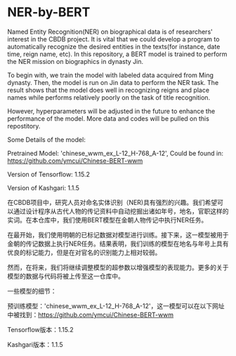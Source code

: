 # NER-by-BERT

Named Entity Recognition(NER) on biographical data is of researchers' interest in the CBDB project. It is vital that we could develop a program to automatically recognize the desired entities in the texts(for instance, date time, reign name, etc). In this repository, a BERT model is trained to perform the NER mission on biographics in dynasty Jin. 

To begin with, we train the model with labeled data acquired from Ming dynasty. Then, the model is run on Jin data to perform the NER task. The result shows that the model does well in recognizing reigns and place names while performs relatively poorly on the task of title recognition. 

However, hyperparameters will be adjusted in the future to enhance the performance of the model. More data and codes will be pulled on this repostitory.

Some Details of the model:

Pretrained Model: 'chinese_wwm_ex_L-12_H-768_A-12', Could be found in: https://github.com/ymcui/Chinese-BERT-wwm

Version of Tensorflow: 1.15.2

Version of Kashgari: 1.1.5


在CBDB项目中，研究人员对命名实体识别（NER)具有强烈的兴趣。我们希望可以通过设计程序从古代人物的传记资料中自动挖掘出诸如年号，地名，官职这样的实词。在本仓库中，我们使用BERT模型在金朝人物传记中执行NER任务。

在最开始，我们使用明朝的已标记数据对模型进行训练。接下来，这一模型被用于金朝的传记数据上执行NER任务。结果表明，我们训练的模型在地名与年号上具有优良的标记能力，但是在对官名的识别能力上相对较弱。

然而，在将来，我们将继续调整模型的超参数以增强模型的表现能力。更多的关于模型的数据与代码将被上传至这一仓库中。

一些模型的细节：

预训练模型：'chinese_wwm_ex_L-12_H-768_A-12'，这一模型可以在以下网址中被找到：https://github.com/ymcui/Chinese-BERT-wwm

Tensorflow版本：1.15.2

Kashgari版本：1.1.5
